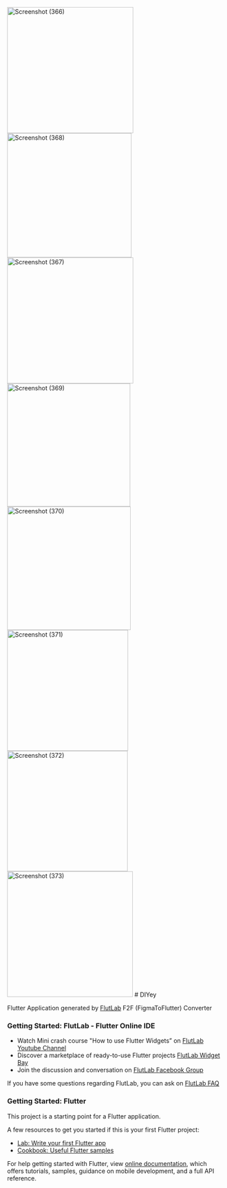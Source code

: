 <img width="293" alt="Screenshot (366)" src="https://user-images.githubusercontent.com/89899174/163713018-5d94afe6-5eac-4096-9d02-bfb9094561f2.png">
<img width="289" alt="Screenshot (368)" src="https://user-images.githubusercontent.com/89899174/163713030-668c8c2c-4efa-46d9-8aee-95046c2aad71.png">
<img width="293" alt="Screenshot (367)" src="https://user-images.githubusercontent.com/89899174/163713057-921ed193-7bfa-4340-8bc9-632bebd842e9.png">
<img width="286" alt="Screenshot (369)" src="https://user-images.githubusercontent.com/89899174/163713076-78f617bd-83cb-4ab9-b188-be555f33649d.png">
<img width="287" alt="Screenshot (370)" src="https://user-images.githubusercontent.com/89899174/163713080-f3c3f764-e6ea-4bcb-82b1-0ff0de6de953.png">
<img width="281" alt="Screenshot (371)" src="https://user-images.githubusercontent.com/89899174/163713089-067ba9ac-a7eb-4f03-b1fd-2d6dc38dae29.png">
<img width="280" alt="Screenshot (372)" src="https://user-images.githubusercontent.com/89899174/163713098-a65aa5f2-5ab4-47c9-849a-f53365c0130b.png">
<img width="292" alt="Screenshot (373)" src="https://user-images.githubusercontent.com/89899174/163713119-7f894d1c-dfe3-493c-b119-a2d6b3d4dfd5.png">
# DIYey

Flutter Application generated by [FlutLab](https://flutlab.io) F2F (FigmaToFlutter) Converter

### Getting Started: FlutLab - Flutter Online IDE

- Watch Mini crash course "How to use Flutter Widgets” on [FlutLab Youtube Channel](https://www.youtube.com/channel/UC7ZOPQm4JFlvBc9WeynLX_g)
- Discover a marketplace of ready-to-use Flutter projects [FlutLab Widget Bay](https://widgetbay.flutlab.io/)
- Join the discussion and conversation on [FlutLab Facebook Group](https://www.facebook.com/groups/flutlab/)

If you have some questions regarding FlutLab, you can ask on [FlutLab FAQ](https://faq.flutlab.io/)

### Getting Started: Flutter

This project is a starting point for a Flutter application.

A few resources to get you started if this is your first Flutter project:

- [Lab: Write your first Flutter app](https://flutter.dev/docs/get-started/codelab)
- [Cookbook: Useful Flutter samples](https://flutter.dev/docs/cookbook)

For help getting started with Flutter, view
[online documentation](https://flutter.dev/docs), which offers tutorials,
samples, guidance on mobile development, and a full API reference.
